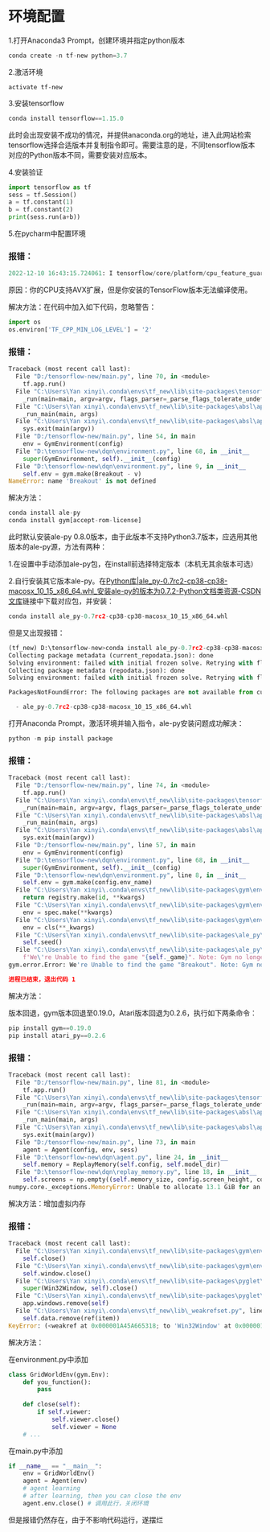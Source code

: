 # 环境配置

1.打开Anaconda3 Prompt，创建环境并指定python版本

```python
conda create -n tf-new python=3.7
```

2.激活环境

```
activate tf-new
```

3.安装tensorflow

```python
conda install tensorflow==1.15.0
```

此时会出现安装不成功的情况，并提供anaconda.org的地址，进入此网站检索tensorflow选择合适版本并复制指令即可。需要注意的是，不同tensorflow版本对应的Python版本不同，需要安装对应版本。

4.安装验证

```python
import tensorflow as tf 
sess = tf.Session() 
a = tf.constant(1) 
b = tf.constant(2) 
print(sess.run(a+b)) 
```

5.在pycharm中配置环境

### 报错：

```python
2022-12-10 16:43:15.724061: I tensorflow/core/platform/cpu_feature_guard.cc:142] Your CPU supports instructions that this TensorFlow binary was not compiled to use: AVX2
```

原因：你的CPU支持AVX扩展，但是你安装的TensorFlow版本无法编译使用。

解决方法：在代码中加入如下代码，忽略警告：

```python
import os
os.environ['TF_CPP_MIN_LOG_LEVEL'] = '2'
```

### 报错：

```python
Traceback (most recent call last):
  File "D:/tensorflow-new/main.py", line 70, in <module>
    tf.app.run()
  File "C:\Users\Yan xinyi\.conda\envs\tf_new\lib\site-packages\tensorflow\python\platform\app.py", line 40, in run
    _run(main=main, argv=argv, flags_parser=_parse_flags_tolerate_undef)
  File "C:\Users\Yan xinyi\.conda\envs\tf_new\lib\site-packages\absl\app.py", line 308, in run
    _run_main(main, args)
  File "C:\Users\Yan xinyi\.conda\envs\tf_new\lib\site-packages\absl\app.py", line 254, in _run_main
    sys.exit(main(argv))
  File "D:/tensorflow-new/main.py", line 54, in main
    env = GymEnvironment(config)
  File "D:\tensorflow-new\dqn\environment.py", line 68, in __init__
    super(GymEnvironment, self).__init__(config)
  File "D:\tensorflow-new\dqn\environment.py", line 9, in __init__
    self.env = gym.make(Breakout - v)
NameError: name 'Breakout' is not defined
```

解决方法：

```python
conda install ale-py
conda install gym[accept-rom-license]
```

此时默认安装ale-py 0.8.0版本，由于此版本不支持Python3.7版本，应选用其他版本的ale-py源，方法有两种：

1.在设置中手动添加ale-py包，在install前选择特定版本（本机无其余版本可选）

2.自行安装其它版本ale-py。在[Python库|ale_py-0.7rc2-cp38-cp38-macosx_10_15_x86_64.whl_安装ale-py的版本为0.7.2-Python文档类资源-CSDN文库](https://download.csdn.net/download/qq_38161040/85232013?spm=1001.2101.3001.6661.1&utm_medium=distribute.pc_relevant_t0.none-task-download-2~default~CTRLIST~Paid-1-85232013-blog-124214183.pc_relevant_landingrelevant&depth_1-utm_source=distribute.pc_relevant_t0.none-task-download-2~default~CTRLIST~Paid-1-85232013-blog-124214183.pc_relevant_landingrelevant)链接中下载对应包，并安装：

```python
conda install ale_py-0.7rc2-cp38-cp38-macosx_10_15_x86_64.whl
```

但是又出现报错：

```python
(tf_new) D:\tensorflow-new>conda install ale_py-0.7rc2-cp38-cp38-macosx_10_15_x86_64.whl
Collecting package metadata (current_repodata.json): done
Solving environment: failed with initial frozen solve. Retrying with flexible solve.
Collecting package metadata (repodata.json): done
Solving environment: failed with initial frozen solve. Retrying with flexible solve.

PackagesNotFoundError: The following packages are not available from current channels:

  - ale_py-0.7rc2-cp38-cp38-macosx_10_15_x86_64.whl
```

打开Anaconda Prompt，激活环境并输入指令，ale-py安装问题成功解决：

```python
python -m pip install package
```



### 报错：

```python
Traceback (most recent call last):
  File "D:/tensorflow-new/main.py", line 74, in <module>
    tf.app.run()
  File "C:\Users\Yan xinyi\.conda\envs\tf_new\lib\site-packages\tensorflow\python\platform\app.py", line 40, in run
    _run(main=main, argv=argv, flags_parser=_parse_flags_tolerate_undef)
  File "C:\Users\Yan xinyi\.conda\envs\tf_new\lib\site-packages\absl\app.py", line 308, in run
    _run_main(main, args)
  File "C:\Users\Yan xinyi\.conda\envs\tf_new\lib\site-packages\absl\app.py", line 254, in _run_main
    sys.exit(main(argv))
  File "D:/tensorflow-new/main.py", line 57, in main
    env = GymEnvironment(config)
  File "D:\tensorflow-new\dqn\environment.py", line 68, in __init__
    super(GymEnvironment, self).__init__(config)
  File "D:\tensorflow-new\dqn\environment.py", line 8, in __init__
    self.env = gym.make(config.env_name)
  File "C:\Users\Yan xinyi\.conda\envs\tf_new\lib\site-packages\gym\envs\registration.py", line 235, in make
    return registry.make(id, **kwargs)
  File "C:\Users\Yan xinyi\.conda\envs\tf_new\lib\site-packages\gym\envs\registration.py", line 129, in make
    env = spec.make(**kwargs)
  File "C:\Users\Yan xinyi\.conda\envs\tf_new\lib\site-packages\gym\envs\registration.py", line 90, in make
    env = cls(**_kwargs)
  File "C:\Users\Yan xinyi\.conda\envs\tf_new\lib\site-packages\ale_py\env\gym.py", line 155, in __init__
    self.seed()
  File "C:\Users\Yan xinyi\.conda\envs\tf_new\lib\site-packages\ale_py\env\gym.py", line 207, in seed
    f'We\'re Unable to find the game "{self._game}". Note: Gym no longer distributes ROMs. '
gym.error.Error: We're Unable to find the game "Breakout". Note: Gym no longer distributes ROMs. If you own a license to use the necessary ROMs for research purposes you can download them via `pip install gym[accept-rom-license]`. Otherwise, you should try importing "Breakout" via the command `ale-import-roms`. If you believe this is a mistake perhaps your copy of "Breakout" is unsupported. To check if this is the case try providing the environment variable `PYTHONWARNINGS=default::ImportWarning:ale_py.roms`. For more information see: https://github.com/mgbellemare/Arcade-Learning-Environment#rom-management

进程已结束，退出代码 1

```

解决方法：

版本回退，gym版本回退至0.19.0，Atari版本回退为0.2.6，执行如下两条命令：

```python
pip install gym==0.19.0
pip install atari_py==0.2.6
```

### 报错：

```python
Traceback (most recent call last):
  File "D:/tensorflow-new/main.py", line 81, in <module>
    tf.app.run()
  File "C:\Users\Yan xinyi\.conda\envs\tf_new\lib\site-packages\tensorflow\python\platform\app.py", line 40, in run
    _run(main=main, argv=argv, flags_parser=_parse_flags_tolerate_undef)
  File "C:\Users\Yan xinyi\.conda\envs\tf_new\lib\site-packages\absl\app.py", line 308, in run
    _run_main(main, args)
  File "C:\Users\Yan xinyi\.conda\envs\tf_new\lib\site-packages\absl\app.py", line 254, in _run_main
    sys.exit(main(argv))
  File "D:/tensorflow-new/main.py", line 73, in main
    agent = Agent(config, env, sess)
  File "D:\tensorflow-new\dqn\agent.py", line 24, in __init__
    self.memory = ReplayMemory(self.config, self.model_dir)
  File "D:\tensorflow-new\dqn\replay_memory.py", line 18, in __init__
    self.screens = np.empty((self.memory_size, config.screen_height, config.screen_width), dtype = np.float16)
numpy.core._exceptions.MemoryError: Unable to allocate 13.1 GiB for an array with shape (1000000, 84, 84) and data type float16
```

解决方法：增加虚拟内存



### 报错：

```python
Traceback (most recent call last):
  File "C:\Users\Yan xinyi\.conda\envs\tf_new\lib\site-packages\gym\envs\classic_control\rendering.py", line 458, in __del__
    self.close()
  File "C:\Users\Yan xinyi\.conda\envs\tf_new\lib\site-packages\gym\envs\classic_control\rendering.py", line 454, in close
    self.window.close()
  File "C:\Users\Yan xinyi\.conda\envs\tf_new\lib\site-packages\pyglet\window\win32\__init__.py", line 332, in close
    super(Win32Window, self).close()
  File "C:\Users\Yan xinyi\.conda\envs\tf_new\lib\site-packages\pyglet\window\__init__.py", line 858, in close
    app.windows.remove(self)
  File "C:\Users\Yan xinyi\.conda\envs\tf_new\lib\_weakrefset.py", line 109, in remove
    self.data.remove(ref(item))
KeyError: (<weakref at 0x000001A45A665318; to 'Win32Window' at 0x000001A45AC0B8C8>,)
```

解决方法：

在environment.py中添加

```python
class GridWorldEnv(gym.Env):
    def you_function():
        pass
 
    def close(self):
        if self.viewer:
            self.viewer.close()
            self.viewer = None
    # ...
```

在main.py中添加

```python
if __name__ == "__main__":
    env = GridWorldEnv()
    agent = Agent(env)
    # agent learning
    # after learning, then you can close the env
    agent.env.close() # 调用此行，关闭环境
```

但是报错仍然存在，由于不影响代码运行，遂摆烂
